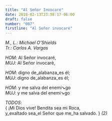```yaml
---
title: "Al Señor Invocaré"
date: 2018-02-13T23:58:17-06:00
draft: false
number: "007"
firstline: "Al Señor invocaré"
---
```


_M., L.: Michael O'Shields_  
_Tr.: Carlos A. Vargas_

_HOM_: <span class="men">Al Señor invocaré,</span>  
_MUJ_: <span class="women">Al Señor invocaré,</span>

_HOM_: <span class="men">digno de_alabanza_es él;</span>  
_MUJ_: <span class="women">digno de_alabanza_es él;</span>

_HOM_: <span class="men">y me salva del enemi➘go</span>  
_MUJ_: <span class="women">y me salva del enemi➘go</span>

_TODOS_:  
{ ¡Mi Dios vive! Bendita sea mi Roca,  
y_exaltado sea_el Señor que me_ha salvado. } *(2)*